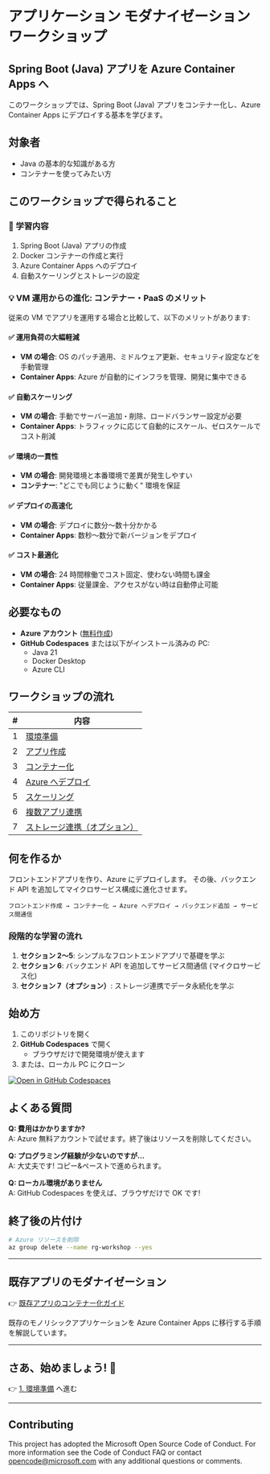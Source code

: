 # アプリケーション モダナイゼーション ワークショップ
## Spring Boot (Java) アプリを Azure Container Apps へ

このワークショップでは、Spring Boot (Java) アプリをコンテナー化し、Azure Container Apps にデプロイする基本を学びます。

## 対象者

- Java の基本的な知識がある方
- コンテナーを使ってみたい方

## このワークショップで得られること

### 🎯 学習内容

1. Spring Boot (Java) アプリの作成
2. Docker コンテナーの作成と実行
3. Azure Container Apps へのデプロイ
4. 自動スケーリングとストレージの設定

### 💡 VM 運用からの進化: コンテナー・PaaS のメリット

従来の VM でアプリを運用する場合と比較して、以下のメリットがあります:

#### ✅ 運用負荷の大幅軽減
- **VM の場合**: OS のパッチ適用、ミドルウェア更新、セキュリティ設定などを手動管理
- **Container Apps**: Azure が自動的にインフラを管理、開発に集中できる

#### ✅ 自動スケーリング
- **VM の場合**: 手動でサーバー追加・削除、ロードバランサー設定が必要
- **Container Apps**: トラフィックに応じて自動的にスケール、ゼロスケールでコスト削減

#### ✅ 環境の一貫性
- **VM の場合**: 開発環境と本番環境で差異が発生しやすい
- **コンテナー**: "どこでも同じように動く" 環境を保証

#### ✅ デプロイの高速化
- **VM の場合**: デプロイに数分～数十分かかる
- **Container Apps**: 数秒～数分で新バージョンをデプロイ

#### ✅ コスト最適化
- **VM の場合**: 24 時間稼働でコスト固定、使わない時間も課金
- **Container Apps**: 従量課金、アクセスがない時は自動停止可能

## 必要なもの

- **Azure アカウント** ([無料作成](https://azure.microsoft.com/ja-jp/free/))
- **GitHub Codespaces** または以下がインストール済みの PC:
  - Java 21
  - Docker Desktop
  - Azure CLI

## ワークショップの流れ

| # | 内容 |
|---|------|
| 1 | [環境準備](./docs/01-setup.md) |
| 2 | [アプリ作成](./docs/02-create-app.md) |
| 3 | [コンテナー化](./docs/03-containerize.md) |
| 4 | [Azure へデプロイ](./docs/04-deploy.md) |
| 5 | [スケーリング](./docs/05-scaling.md) |
| 6 | [複数アプリ連携](./docs/06-multiapp.md) |
| 7 | [ストレージ連携（オプション）](./docs/07-storage.md) |

## 何を作るか

フロントエンドアプリを作り、Azure にデプロイします。
その後、バックエンド API を追加してマイクロサービス構成に進化させます。

```
フロントエンド作成 → コンテナー化 → Azure へデプロイ → バックエンド追加 → サービス間通信
```

### 段階的な学習の流れ

1. **セクション 2〜5**: シンプルなフロントエンドアプリで基礎を学ぶ
2. **セクション 6**: バックエンド API を追加してサービス間通信 (マイクロサービス化)
3. **セクション 7（オプション）**: ストレージ連携でデータ永続化を学ぶ


## 始め方

1. このリポジトリを開く
2. **GitHub Codespaces** で開く
   - ブラウザだけで開発環境が使えます
3. または、ローカル PC にクローン

[![Open in GitHub Codespaces](https://github.com/codespaces/badge.svg)](https://codespaces.new/hatasaki/Modernization-Workshop)

## よくある質問

**Q: 費用はかかりますか?**  
A: Azure 無料アカウントで試せます。終了後はリソースを削除してください。

**Q: プログラミング経験が少ないのですが...**  
A: 大丈夫です! コピー&ペーストで進められます。

**Q: ローカル環境がありません**  
A: GitHub Codespaces を使えば、ブラウザだけで OK です!

## 終了後の片付け

```bash
# Azure リソースを削除
az group delete --name rg-workshop --yes
```

---

## 既存アプリのモダナイゼーション

👉 [既存アプリのコンテナー化ガイド](./docs/legacy-app-guide.md)

既存のモノリシックアプリケーションを Azure Container Apps に移行する手順を解説しています。

---

## さあ、始めましょう! 🚀

👉 [1. 環境準備](./docs/01-setup.md) へ進む

---
## Contributing
This project has adopted the Microsoft Open Source Code of Conduct. For more information see the Code of Conduct FAQ or contact opencode@microsoft.com with any additional questions or comments.